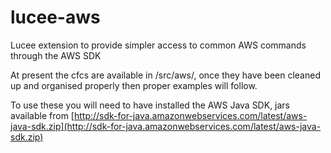 # lucee-aws
Lucee extension to provide simpler access to common AWS commands through the AWS SDK

At present the cfcs are available in /src/aws/, once they have been cleaned up and organised properly then proper examples will follow.

To use these you will need to have installed the AWS Java SDK, jars available from [http://sdk-for-java.amazonwebservices.com/latest/aws-java-sdk.zip](http://sdk-for-java.amazonwebservices.com/latest/aws-java-sdk.zip)
